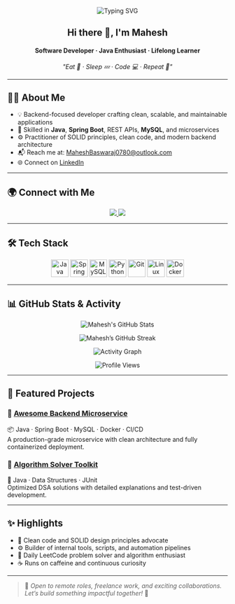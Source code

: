 <p align="center">
  <img src="https://readme-typing-svg.herokuapp.com?font=Fira+Code&size=28&duration=3000&pause=1000&color=F7F7F7&center=true&vCenter=true&width=435&lines=Hi%2C+I'm+Mahesh;Software+Developer;Java+Enthusiast;Lifelong+Learner" alt="Typing SVG" />
</p>

<h2 align="center">Hi there 👋, I'm <strong>Mahesh</strong></h2>
<h4 align="center">Software Developer · Java Enthusiast · Lifelong Learner</h4>
<p align="center"><em>"Eat 🍕 · Sleep 💤 · Code 💻 · Repeat 🔁"</em></p>

---

## 👨‍💻 About Me  
- 💡 Backend-focused developer crafting clean, scalable, and maintainable applications  
- 🧰 Skilled in **Java**, **Spring Boot**, REST APIs, **MySQL**, and microservices  
- ⚙️ Practitioner of SOLID principles, clean code, and modern backend architecture  
- 📬 Reach me at: [MaheshBaswaraj0780@outlook.com](mailto:MaheshBaswaraj0780@outlook.com)  
- 🌐 Connect on [LinkedIn](https://www.linkedin.com/in/maheshbaswaraj/)

---

## 🌍 Connect with Me  
<p align="center">
  <a href="https://linkedin.com/in/maheshbaswaraj" target="_blank">
    <img src="https://img.shields.io/badge/LinkedIn-%230077B5.svg?style=for-the-badge&logo=linkedin&logoColor=white"/>
  </a>
  <a href="https://leetcode.com/mahesh_baswaraj" target="_blank">
    <img src="https://img.shields.io/badge/LeetCode-%23FFA116.svg?style=for-the-badge&logo=leetcode&logoColor=white"/>
  </a>
</p>

---

## 🛠️ Tech Stack  
<p align="center">
  <img src="https://cdn.jsdelivr.net/gh/devicons/devicon/icons/java/java-original.svg" width="40" title="Java"/>
  <img src="https://cdn.jsdelivr.net/gh/devicons/devicon/icons/spring/spring-original.svg" width="40" title="Spring Boot"/>
  <img src="https://cdn.jsdelivr.net/gh/devicons/devicon/icons/mysql/mysql-original-wordmark.svg" width="40" title="MySQL"/>
  <img src="https://cdn.jsdelivr.net/gh/devicons/devicon/icons/python/python-original.svg" width="40" title="Python"/>
  <img src="https://cdn.jsdelivr.net/gh/devicons/devicon/icons/git/git-original.svg" width="40" title="Git"/>
  <img src="https://cdn.jsdelivr.net/gh/devicons/devicon/icons/linux/linux-original.svg" width="40" title="Linux"/>
  <img src="https://cdn.jsdelivr.net/gh/devicons/devicon/icons/docker/docker-original.svg" width="40" title="Docker"/>
</p>

---

## 📊 GitHub Stats & Activity  
<p align="center">
  <img src="https://github-readme-stats.vercel.app/api?username=mahesh0780&show_icons=true&theme=dark&count_private=true&hide_border=true" alt="Mahesh's GitHub Stats"/>
</p>

<p align="center">
  <img src="https://github-readme-streak-stats.demolab.com?user=mahesh0780&theme=dark&hide_border=true" alt="Mahesh’s GitHub Streak"/>
</p>

<p align="center">
  <img src="https://github-readme-activity-graph.vercel.app/graph?username=mahesh0780&theme=github-dark&area=true&hide_border=true" alt="Activity Graph"/>
</p>

<p align="center">
  <img src="https://komarev.com/ghpvc/?username=mahesh0780&color=blue&style=flat-square" alt="Profile Views"/>
</p>

---

## 🚀 Featured Projects

### 🔹 [Awesome Backend Microservice](https://github.com/mahesh0780/awesome-backend)  
📦 Java · Spring Boot · MySQL · Docker · CI/CD  
A production-grade microservice with clean architecture and fully containerized deployment.

### 🔹 [Algorithm Solver Toolkit](https://github.com/mahesh0780/algorithm-solver)  
🧠 Java · Data Structures · JUnit  
Optimized DSA solutions with detailed explanations and test-driven development.

---

## ✨ Highlights  
- 🧩 Clean code and SOLID design principles advocate  
- ⚙️ Builder of internal tools, scripts, and automation pipelines  
- 🎯 Daily LeetCode problem solver and algorithm enthusiast  
- ☕ Runs on caffeine and continuous curiosity

---

> 💬 *Open to remote roles, freelance work, and exciting collaborations. Let’s build something impactful together!* 🚀

